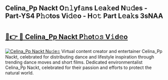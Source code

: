 ## Celina_Pp Nackt O𝚗𝚕yf𝚊ns L𝚎a𝚔ed N𝚞𝚍es - Part-YS4 P𝚑𝚘tos Vi𝚍𝚎o - H𝚘𝚝 Part L𝚎a𝚔s 3sNAA

# <h2><a href="http://kfcrwq4.oniu.top/?m=Celina_Pp+Nackt">🔗👉 🔴 Celina_Pp Nackt P𝚑ot𝚘𝚜 V𝚒d𝚎o</a></h2>

[![Celina_Pp Nackt Nu𝚍e𝚜](https://i.imgur.com/0qMVB7G.gif)](http://kfcrwq4.oniu.top/?m=Celina_Pp+Nackt)
Virtual content creator and entertainer Celina_Pp Nackt, celebrated for distributing dance and lifestyle inspiration through trending dance moves and short films. Dedicated environmentalist Celina_Pp Nackt, celebrated for their passion and efforts to protect the natural world.  
